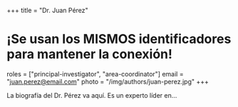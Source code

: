 +++
title = "Dr. Juan Pérez"
# ¡Se usan los MISMOS identificadores para mantener la conexión!
roles = ["principal-investigator", "area-coordinator"]
email = "juan.perez@email.com"
photo = "/img/authors/juan-perez.jpg"
+++

La biografía del Dr. Pérez va aquí. Es un experto líder en...
